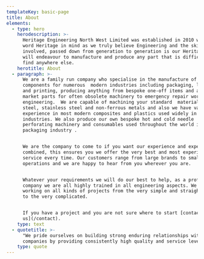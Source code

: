 ```yaml
---
templateKey: basic-page
title: About
elements:
  - type: hero
    herodescription: >-
      Heritage Engineering North West Limited was established in 2010 with the
      word Heritage in mind as we truly believe Engineering and the skills
      involved, passed down from generation to generation is our Heritage.  We
      will endeavour to manufacture and produce any part that is difficult to
      find anywhere else.
    herotitle: About
  - paragraph: >-
      We are a family run company who specialise in the manufacture of machined
      components for numerous  modern industries including packaging, lifting
      and printing, producing anything from bespoke one-off items and after
      market parts for often obsolete machinery to emergency repair work/reverse
      engineering.  We are capable of machining your standard  materials ie.
      steel, stainless steel and non-ferrous metals and also we have vast
      experience in most modern composites and plastics used widely in todays
      industries. We also produce our own bespoke hot and cold needle
      perforating machinery and consumables used throughout the world in the
      packaging industry .


      We are the company to come to if you want our experience and expertise
      combined, this ensures you we offer the very best and most experienced
      service every time. Our customers range from large brands to smaller
      operations and we are happy to hear from you wherever you are.


      Whatever your requirements we will do our best to help, as a professional
      company we are all highly trained in all engineering aspects. We love
      working on all kinds of projects from the very simple and straightforward
      to the very complicated.


      If you have a project and you are not sure where to start [contact
      us](/contact).
    type: text
  - quotetitle: >-
      "We pride ourselves on building strong enduring relationships with quality
      companies by providing consistently high quality and service levels."
    type: quote
---
```


